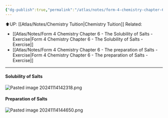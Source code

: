 ```yaml
---
{"dg-publish":true,"permalink":"/atlas/notes/form-4-chemistry-chapter-6-the-solubility-of-salts-and-preparation-of-salts/","noteIcon":""}
---
```


⬆️UP: [[Atlas/Notes/Chemistry Tuition\|Chemistry Tuition]]
Related: 
- [[Atlas/Notes/Form 4 Chemistry Chapter 6 - The Solubility of Salts - Exercise\|Form 4 Chemistry Chapter 6 - The Solubility of Salts - Exercise]]
- [[Atlas/Notes/Form 4 Chemistry Chapter 6 - The preparation of Salts - Exercise\|Form 4 Chemistry Chapter 6 - The preparation of Salts - Exercise]]

---
#### Solubility of Salts

![Pasted image 20241114142318.png](/img/user/Atlas/Utilities/Images/Pasted%20image%2020241114142318.png)

#### Preparation of Salts

![Pasted image 20241114144650.png](/img/user/Atlas/Utilities/Images/Pasted%20image%2020241114144650.png)